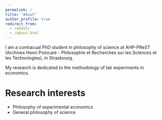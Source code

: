 ```yaml
---
permalink: /
title: "About"
author_profile: true
redirect_from: 
  - /about/
  - /about.html
---
```


I am a contracual PhD student in philosophy of science at AHP-PReST (Archives Henri Poincaré - Philosophie et Recherches sur les Sciences et les Technologies), in Strasbourg.

My research is dedicated to the methodology of lab experiments in economics.

Research interests
======
- Philosophy of experimental economics
- General philosophy of science



